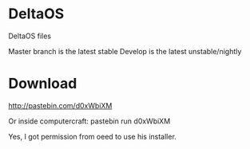 DeltaOS
=======

DeltaOS files

Master branch is the latest stable
Develop is the latest unstable/nightly


Download
=======
http://pastebin.com/d0xWbiXM

Or inside computercraft:
pastebin run d0xWbiXM

Yes, I got permission from oeed to use his installer.
